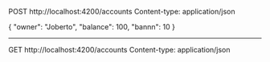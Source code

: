 POST http://localhost:4200/accounts
Content-type: application/json

{
    "owner": "Joberto",
    "balance": 100,
    "bannn": 10
}

-----------------------------------------

GET http://localhost:4200/accounts
Content-type: application/json
